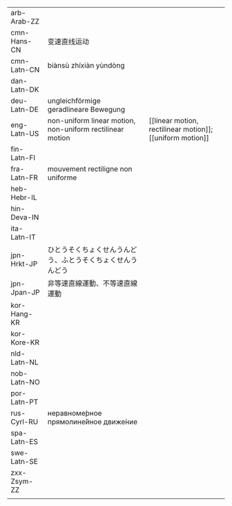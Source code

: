 | | | |
|-|-|-|
| arb-Arab-ZZ |  |  |
| cmn-Hans-CN | 变速直线运动 |  |
| cmn-Latn-CN | biànsù zhíxiàn yùndòng |  |
| dan-Latn-DK |  |  |
| deu-Latn-DE | ungleichförmige geradlineare Bewegung |  |
| eng-Latn-US | non-uniform linear motion, non-uniform rectilinear motion | [[linear motion, rectilinear motion]]; [[uniform motion]] |
| fin-Latn-FI |  |  |
| fra-Latn-FR | mouvement rectiligne non uniforme |  |
| heb-Hebr-IL |  |  |
| hin-Deva-IN |  |  |
| ita-Latn-IT |  |  |
| jpn-Hrkt-JP | ひとうそくちょくせんうんどう、ふとうそくちょくせんうんどう |  |
| jpn-Jpan-JP | 非等速直線運動、不等速直線運動 |  |
| kor-Hang-KR |  |  |
| kor-Kore-KR |  |  |
| nld-Latn-NL |  |  |
| nob-Latn-NO |  |  |
| por-Latn-PT |  |  |
| rus-Cyrl-RU | неравноме́рное прямолине́йное движе́ние |  |
| spa-Latn-ES |  |  |
| swe-Latn-SE |  |  |
| zxx-Zsym-ZZ |  |  |
|  |  |  |
